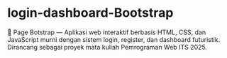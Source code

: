 # login-dashboard-Bootstrap
🌳 Page Botstrap — Aplikasi web interaktif berbasis HTML, CSS, dan JavaScript murni dengan sistem login, register, dan dashboard futuristik. Dirancang sebagai proyek mata kuliah Pemrograman Web ITS 2025.
